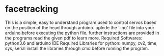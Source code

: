 # facetracking
This is a simple, easy to understand program used to control servos based on the position of the head through arduino.
uplode the '.ino' file into your arduino before executing the python file.
further instructions are provided in the programs
read the given pdf to learn more.
Required Softwares: python3.6 and arduino IDE
Required Libraries for python: numpy, cv2, time, sys, serial
install the libraries through cmd before running the program.
